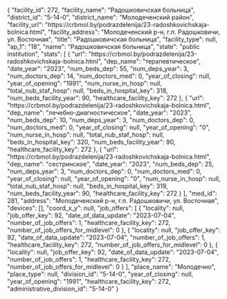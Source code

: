{
    "facility_id": 272,
    "facility_name": "Радошковичская больница",
    "district_id": "5-14-0",
    "district_name": "Молодеченский район",
    "facility_url": "https:\/\/crbmol.by\/podrazdelenija\/23-radoshkovichskaja-bolnica.html",
    "facility_address": "Молодеченский р-н, г.п. Радошковичи, ул. Восточная",
    "title": "Радошковичская больница",
    "facility_type": null,
    "ap_1": "18",
    "name": "Радошковичская больница",
    "state": "public institution",
    "stats": [
        {
            "url": "https:\/\/crbmol.by\/podrazdelenija\/23-radoshkovichskaja-bolnica.html",
            "dep_name": "терапевтическое",
            "date_year": "2023",
            "num_beds_dep": 55,
            "num_deps_year": 3,
            "num_doctors_dep": 14,
            "num_doctors_med": 0,
            "year_of_closing": null,
            "year_of_opening": "1991",
            "num_nurse_in_hosp": null,
            "total_nub_staf_hosp": null,
            "beds_in_hospital_key": 318,
            "num_beds_facility_year": 90,
            "healthcare_facility_key": 272
        },
        {
            "url": "https:\/\/crbmol.by\/podrazdelenija\/23-radoshkovichskaja-bolnica.html",
            "dep_name": "лечебно-диагностическое",
            "date_year": "2023",
            "num_beds_dep": 10,
            "num_deps_year": 3,
            "num_doctors_dep": 0,
            "num_doctors_med": 0,
            "year_of_closing": null,
            "year_of_opening": "0",
            "num_nurse_in_hosp": null,
            "total_nub_staf_hosp": null,
            "beds_in_hospital_key": 320,
            "num_beds_facility_year": 90,
            "healthcare_facility_key": 272
        },
        {
            "url": "https:\/\/crbmol.by\/podrazdelenija\/23-radoshkovichskaja-bolnica.html",
            "dep_name": "сестринское",
            "date_year": "2023",
            "num_beds_dep": 25,
            "num_deps_year": 3,
            "num_doctors_dep": 0,
            "num_doctors_med": 0,
            "year_of_closing": null,
            "year_of_opening": "0",
            "num_nurse_in_hosp": null,
            "total_nub_staf_hosp": null,
            "beds_in_hospital_key": 319,
            "num_beds_facility_year": 90,
            "healthcare_facility_key": 272
        }
    ],
    "med_id": 281,
    "address": "Молодеченский р-н, г.п. Радошковичи, ул. Восточная",
    "devices": [],
    "coord_x_y": null,
    "job_offers": [
        {
            "locality": null,
            "job_offer_key": 92,
            "date_of_data_update": "2023-07-04",
            "number_of_job_offers": 1,
            "healthcare_facility_key": 272,
            "number_of_job_offers_for_midlevel": 0
        },
        {
            "locality": null,
            "job_offer_key": 92,
            "date_of_data_update": "2023-07-04",
            "number_of_job_offers": 1,
            "healthcare_facility_key": 272,
            "number_of_job_offers_for_midlevel": 0
        },
        {
            "locality": null,
            "job_offer_key": 92,
            "date_of_data_update": "2023-07-04",
            "number_of_job_offers": 1,
            "healthcare_facility_key": 272,
            "number_of_job_offers_for_midlevel": 0
        }
    ],
    "place_name": "Молодечно",
    "place_type": null,
    "division_id": "5-14-0",
    "year_of_closing": null,
    "year_of_opening": "1991",
    "healthcare_facility_key": 272,
    "administrative_division_id": "5-14-0"
}